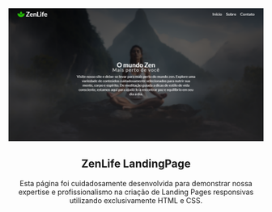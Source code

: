 <img src="img/readme-image.png">
<h2 align="center">ZenLife LandingPage</h2>
<p align="center">Esta página foi cuidadosamente desenvolvida para demonstrar nossa expertise e profissionalismo na criação de Landing Pages responsivas utilizando exclusivamente HTML e CSS.</p>
